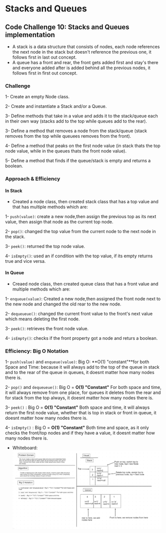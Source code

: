 # Stacks and Queues

## Code Challenge 10: Stacks and Queues implementation

* A stack is a data structure that consists of nodes, each node references the next node in the stack but doesn't reference the previous one, it follows first in last out concept.
* A queue has a front and rear, the front gets added first and stay's there and everyone added after is added behind all the previous nodes, it follows first in first out concept.

### Challenge

1- Create an empty Node class.

2- Create and instantiate a Stack and/or a Queue.

3- Define methods that take in a value and adds it to the stack/queue each in their own way (stacks add to the top while queues add to the rear).

3- Define a method that removes a node from the stack/queue (stack removes from the top while queuees removes from the front).

4- Define a method that peaks on the first node value (in stack thats the top node value, while in the queues thats the front node value).

5- Define a method that finds if the queue/stack is empty and returns a boolean.

### Approach & Efficiency

#### In Stack

* Created a node class, then created stack class that has a top value and that has multiple methods which are:

1- `push(value)`: create a new node,then assign the previous top as its next value, then assign that node as the current top node.

2- `pop()`: changed the top value from the current node to the next node in the stack.

3- `peek()`: returned the top node value.

4- `isEmpty()`: used an if condition with the top value, if its empty returns true and vice versa.

#### In Queue

* Creaed node class, then created queue class that has a front value and multiple methods which are:

1- `enqueue(value)`: Created a new node,then assigned the front node next to the new node and changed the old rear to the new node.

2- `dequeueue()`: changed the current front value to the front's next value which means deleting the first node.

3- `peek()`: retrieves the front node value.

4- `isEmpty()`: checks if the front property got a node and returs a boolean.

### Efficiency: Big O Notation

1- `push(value)` and `enqueue(value)`: Big O: **O(1) "constant"**for both Space and Time:  because it will always add to the top of the queue in stack and to the rear of the queue  in queues, it doesnt matter how many nodes there is.

2- `pop()` and `dequeueue()`: Big O = **O(1) "Constant"** For both space and time, it will always remove from one place, for queues it deletes from the rear and for stack from the top always, it doesnt matter how many nodes there is.

3- `peek()` : Big O = **O(1) "Constant"** Both space and time, it will always return the first node value, whether that is top in stack or front in queue, it doesnt matter how many nodes there is.

4- `isEmpty()` : Big O = **O(1) "Constant"** Both time and space, as it only checks the front/top nodes and if they have a value, it doesnt matter how many nodes there is.

* Whiteboard:
![Stacks and Queues](../../assets/stacksAndQueuesWhiteboard.jpg)

